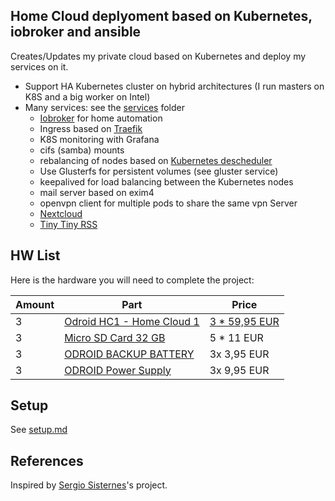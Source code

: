 ## Home Cloud deplyoment based on Kubernetes, iobroker and ansible

Creates/Updates my private cloud based on Kubernetes and deploy my services on it.

- Support HA Kubernetes cluster on hybrid architectures (I run masters on K8S and a big worker on Intel)
- Many services: see the [services](services) folder
  - [Iobroker](https://github.com/ioBroker/ioBroker) for home automation
  - Ingress based on [Traefik](https://traefik.io/)
  - K8S monitoring with Grafana
  - cifs (samba) mounts
  - rebalancing of nodes based on [Kubernetes descheduler](https://github.com/kubernetes-incubator/descheduler)
  - Use Glusterfs for persistent volumes (see gluster service)
  - keepalived for load balancing between the Kubernetes nodes
  - mail server based on exim4
  - openvpn client for multiple pods to share the same vpn Server
  - [Nextcloud](https://nextcloud.com/)
  - [Tiny Tiny RSS](https://tt-rss.org/)

## HW List

Here is the hardware you will need to complete the project:

| Amount | Part | Price |
| ------ | ---- | ----- |
| 3 | [Odroid HC1 - Home Cloud 1](http://www.hardkernel.com/main/products/prdt_info.php?g_code=G150229074080) | [3 * 59,95 EUR](https://www.pollin.de/p/odroid-hc1-einplatinen-computer-fuer-nas-und-cluster-anwendungen-810766) |
| 3 | [Micro SD Card 32 GB](http://amzn.eu/5IMqzRx) | 5 * 11 EUR |
| 3 | [ODROID BACKUP BATTERY](https://www.pollin.de/p/odroid-backup-battery-810319) | 3x 3,95 EUR |
| 3 | [ODROID Power Supply](https://www.pollin.de/p/steckernetzteil-xing-yuan-xy-0504000-e-5-v-4-a-351773) | 3x 9,95 EUR |


## Setup

See [setup.md](setup.md)


## References

Inspired by [Sergio Sisternes](https://github.com/sesispla/kubernetes-raspberry-pi)'s project.
